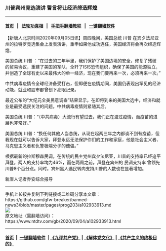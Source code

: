 ### 川普宾州竞选演讲 誓言将让经济缔造辉煌
------------------------

#### [首页](https://github.com/gfw-breaker/banned-news3/blob/master/README.md) &nbsp;&nbsp;|&nbsp;&nbsp; [法轮功真相](https://github.com/begood0513/basic/blob/master/README.md)  &nbsp;&nbsp;|&nbsp;&nbsp; [手把手翻墙教程](https://github.com/gfw-breaker/guides/wiki)  &nbsp;&nbsp;|&nbsp;&nbsp; [一键翻墙软件](https://github.com/gfw-breaker/nogfw/blob/master/README.md)  



<div><div class="post_content" itemprop="articleBody">
 <p>
  【新唐人北京时间2020年09月05日讯】周四晚间，美国总统
  <ok href="https://www.ntdtv.com/gb/川普.htm">
   川普
  </ok>
  在宾夕法尼亚州的拉特罗竞选集会上发表演讲，重申如果他成功连任，美国经济将会再次缔造辉煌。
 </p>
 <p>
  美国总统
  <ok href="https://www.ntdtv.com/gb/川普.htm">
   川普
  </ok>
  ：“在过去的三年半里，我们保护了美国边境的安全，修复了残破的贸易协议，重建了美国的军队，全歼了ISIS恐怖组织，确保了美国的能源独立，并创造了全球有史以来最伟大的单一经济，现在我们要再来一次，必须再来一次。”
 </p>
 <p>
  中共病毒疫情令全球经济备受打击，但即便在疫情期间，美国仍表现出罕见的经济动能，就业和股市都曾创下亮眼记录。
 </p>
 <p>
  最近公布的“大纪元全美民意调查”结果显示，在即将到来的美国大选中，经济和就业是最受选民关注的问题，中共病毒疫情则紧随其后。
 </p>
 <p>
  美国总统 川普：“（中共病毒）大流行有望过去，我们正在渡过疫情，而疫苗的进展也非常好。”
 </p>
 <p>
  美国总统 川普：“换任何其他人当总统，从现在起两三年之内都谈不到有疫苗，但我现在就可以告诉大家，拜登永远无法保护你们的工作和家庭，他是社会主义者、马克思主义者和仇警极端分子的傀儡。”
 </p>
 <p>
  根据最新的拉斯穆森民调，在传统的民主党州宾夕法尼亚，川普的支持率已经追平拜登，两人的支持率均为46%，而在两周之前，拜登在宾州的
  <ok href="https://www.ntdtv.com/gb/民调支持率.htm">
   民调支持率
  </ok>
  曾领先川普8个百分点。同时，宾州黑人选民转向支持川普的人数也在显著增加。
 </p>
 <p>
  新唐人记者乔安综合报导
 </p>
 <div class="single_ad">
 </div>
</div>
</div>
<hr/>
手机上长按并复制下列链接或二维码分享本文章：<br/>
https://github.com/gfw-breaker/banned-news3/blob/master/pages/prog203/a102933913.md <br/>
<a href='https://github.com/gfw-breaker/banned-news3/blob/master/pages/prog203/a102933913.md'><img src='https://github.com/gfw-breaker/banned-news3/blob/master/pages/prog203/a102933913.md.png'/></a> <br/>
原文地址（需翻墙访问）：https://www.ntdtv.com/gb/2020/09/04/a102933913.html


------------------------
#### [首页](https://github.com/gfw-breaker/banned-news3/blob/master/README.md) &nbsp;|&nbsp; [一键翻墙软件](https://github.com/gfw-breaker/nogfw/blob/master/README.md) &nbsp;| [《九评共产党》](https://github.com/gfw-breaker/9ping.md/blob/master/README.md#九评之一评共产党是什么) | [《解体党文化》](https://github.com/gfw-breaker/jtdwh.md/blob/master/README.md) | [《共产主义的终极目的》](https://github.com/gfw-breaker/gczydzjmd.md/blob/master/README.md)


<img src='http://gfw-breaker.win/banned-news3/pages/prog203/a102933913.md' width='0px' height='0px'/>